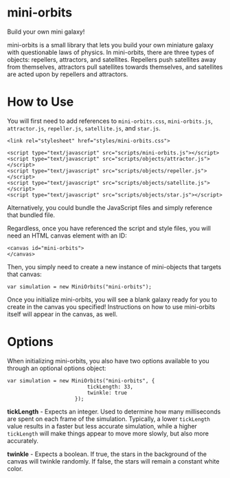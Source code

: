 # mini-orbits
Build your own mini galaxy!

mini-orbits is a small library that lets you build your own miniature galaxy with questionable laws of physics. In mini-orbits, there
are three types of objects: repellers, attractors, and satellites. Repellers push satellites away from themselves, attractors pull
satellites towards themselves, and satellites are acted upon by repellers and attractors.

# How to Use
You will first need to add references to `mini-orbits.css`, `mini-orbits.js`, `attractor.js`, `repeller.js`, `satellite.js`, and 
`star.js`.

```
<link rel="stylesheet" href="styles/mini-orbits.css">

<script type="text/javascript" src="scripts/mini-orbits.js"></script>
<script type="text/javascript" src="scripts/objects/attractor.js"></script>
<script type="text/javascript" src="scripts/objects/repeller.js"></script>
<script type="text/javascript" src="scripts/objects/satellite.js"></script>
<script type="text/javascript" src="scripts/objects/star.js"></script>
```

Alternatively, you could bundle the JavaScript files and simply reference that bundled file. 

Regardless, once you have referenced the script and style files, you will need an HTML canvas element with an ID:

```
<canvas id="mini-orbits">
</canvas>
```

Then, you simply need to create a new instance of mini-objects that targets that canvas:

```
var simulation = new MiniOrbits("mini-orbits");
```

Once you initialize mini-orbits, you will see a blank galaxy ready for you to create in the canvas you specified! Instructions
on how to use mini-orbits itself will appear in the canvas, as well.

# Options
When initializing mini-orbits, you also have two options available to you through an optional options object:

```
var simulation = new MiniOrbits("mini-orbits", {
                          tickLength: 33,
                          twinkle: true
                      });
```           

**tickLength** - Expects an integer. Used to determine how many milliseconds are spent on each frame of the simulation. Typically,
a lower `tickLength` value results in a faster but less accurate simulation, while a higher `tickLength` will make things appear to 
move more slowly, but also more accurately.

**twinkle** - Expects a boolean. If true, the stars in the background of the canvas will twinkle randomly. If false, the stars will
remain a constant white color.
